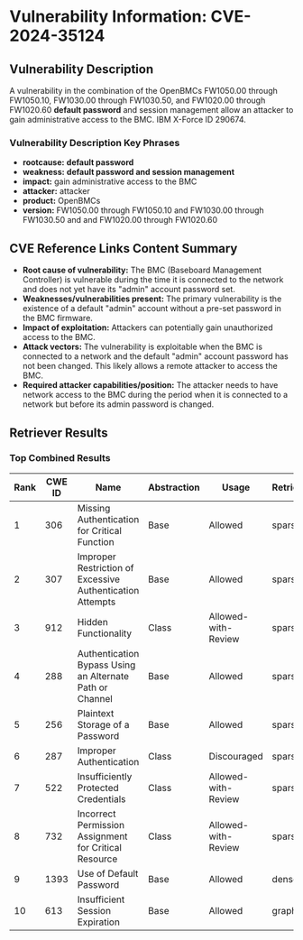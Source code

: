 # Vulnerability Information: CVE-2024-35124

## Vulnerability Description
A vulnerability in the combination of the OpenBMCs FW1050.00 through FW1050.10, FW1030.00 through FW1030.50, and FW1020.00 through FW1020.60 **default password** and session management allow an attacker to gain administrative access to the BMC. IBM X-Force ID 290674.

### Vulnerability Description Key Phrases
- **rootcause:** **default password**
- **weakness:** **default password and session management**
- **impact:** gain administrative access to the BMC
- **attacker:** attacker
- **product:** OpenBMCs
- **version:** FW1050.00 through FW1050.10 and FW1030.00 through FW1030.50 and and FW1020.00 through FW1020.60

## CVE Reference Links Content Summary
- **Root cause of vulnerability:** The BMC (Baseboard Management Controller) is vulnerable during the time it is connected to the network and does not yet have its "admin" account password set.
- **Weaknesses/vulnerabilities present:**  The primary vulnerability is the existence of a default "admin" account without a pre-set password in the BMC firmware.
- **Impact of exploitation:** Attackers can potentially gain unauthorized access to the BMC.
- **Attack vectors:**  The vulnerability is exploitable when the BMC is connected to a network and the default "admin" account password has not been changed. This likely allows a remote attacker to access the BMC.
- **Required attacker capabilities/position:** The attacker needs to have network access to the BMC during the period when it is connected to a network but before its admin password is changed.

## Retriever Results

### Top Combined Results

| Rank | CWE ID | Name | Abstraction | Usage  | Retrievers | Individual Scores |
|------|--------|------|-------------|-------|------------|-------------------|
| 1 | 306 | Missing Authentication for Critical Function | Base | Allowed | sparse | 0.285 |
| 2 | 307 | Improper Restriction of Excessive Authentication Attempts | Base | Allowed | sparse | 0.270 |
| 3 | 912 | Hidden Functionality | Class | Allowed-with-Review | sparse | 0.268 |
| 4 | 288 | Authentication Bypass Using an Alternate Path or Channel | Base | Allowed | sparse | 0.267 |
| 5 | 256 | Plaintext Storage of a Password | Base | Allowed | sparse | 0.262 |
| 6 | 287 | Improper Authentication | Class | Discouraged | sparse | 0.262 |
| 7 | 522 | Insufficiently Protected Credentials | Class | Allowed-with-Review | sparse | 0.261 |
| 8 | 732 | Incorrect Permission Assignment for Critical Resource | Class | Allowed-with-Review | sparse | 0.260 |
| 9 | 1393 | Use of Default Password | Base | Allowed | dense | 0.661 |
| 10 | 613 | Insufficient Session Expiration | Base | Allowed | graph | 0.002 |

